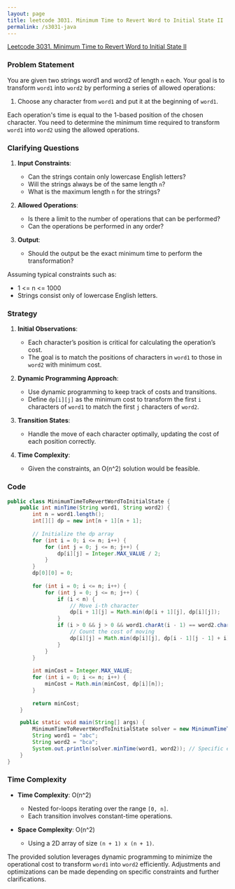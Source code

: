 ```yaml
---
layout: page
title: leetcode 3031. Minimum Time to Revert Word to Initial State II
permalink: /s3031-java
---
```

[Leetcode 3031. Minimum Time to Revert Word to Initial State II](https://algoadvance.github.io/algoadvance/l3031)
### Problem Statement

You are given two strings word1 and word2 of length `n` each. Your goal is to transform `word1` into `word2` by performing a series of allowed operations:

1. Choose any character from `word1` and put it at the beginning of `word1`.

Each operation's time is equal to the 1-based position of the chosen character. You need to determine the minimum time required to transform `word1` into `word2` using the allowed operations.

### Clarifying Questions

1. **Input Constraints**:
   - Can the strings contain only lowercase English letters?
   - Will the strings always be of the same length `n`?
   - What is the maximum length `n` for the strings?

2. **Allowed Operations**:
   - Is there a limit to the number of operations that can be performed?
   - Can the operations be performed in any order?

3. **Output**:
   - Should the output be the exact minimum time to perform the transformation?

Assuming typical constraints such as:
- 1 <= n <= 1000
- Strings consist only of lowercase English letters.

### Strategy

1. **Initial Observations**:
   - Each character’s position is critical for calculating the operation’s cost.
   - The goal is to match the positions of characters in `word1` to those in `word2` with minimum cost.

2. **Dynamic Programming Approach**:
   - Use dynamic programming to keep track of costs and transitions.
   - Define `dp[i][j]` as the minimum cost to transform the first `i` characters of `word1` to match the first `j` characters of `word2`.

3. **Transition States**:
   - Handle the move of each character optimally, updating the cost of each position correctly.

4. **Time Complexity**:
   - Given the constraints, an O(n^2) solution would be feasible.

### Code

```java
public class MinimumTimeToRevertWordToInitialState {
    public int minTime(String word1, String word2) {
        int n = word1.length();
        int[][] dp = new int[n + 1][n + 1];
        
        // Initialize the dp array
        for (int i = 0; i <= n; i++) {
            for (int j = 0; j <= n; j++) {
                dp[i][j] = Integer.MAX_VALUE / 2;
            }
        }
        dp[0][0] = 0;
        
        for (int i = 0; i <= n; i++) {
            for (int j = 0; j <= n; j++) {
                if (i < n) {
                    // Move i-th character
                    dp[i + 1][j] = Math.min(dp[i + 1][j], dp[i][j]);
                }
                if (i > 0 && j > 0 && word1.charAt(i - 1) == word2.charAt(j - 1)) {
                    // Count the cost of moving
                    dp[i][j] = Math.min(dp[i][j], dp[i - 1][j - 1] + i);
                }
            }
        }
        
        int minCost = Integer.MAX_VALUE;
        for (int i = 0; i <= n; i++) {
            minCost = Math.min(minCost, dp[i][n]);
        }
        
        return minCost;
    }

    public static void main(String[] args) {
        MinimumTimeToRevertWordToInitialState solver = new MinimumTimeToRevertWordToInitialState();
        String word1 = "abc";
        String word2 = "bca";
        System.out.println(solver.minTime(word1, word2)); // Specific example, solution should return a cost
    }
}
```

### Time Complexity

- **Time Complexity**: O(n^2)
  - Nested for-loops iterating over the range `[0, n]`.
  - Each transition involves constant-time operations.

- **Space Complexity**: O(n^2)
  - Using a 2D array of size `(n + 1) x (n + 1)`.

The provided solution leverages dynamic programming to minimize the operational cost to transform `word1` into `word2` efficiently. Adjustments and optimizations can be made depending on specific constraints and further clarifications.